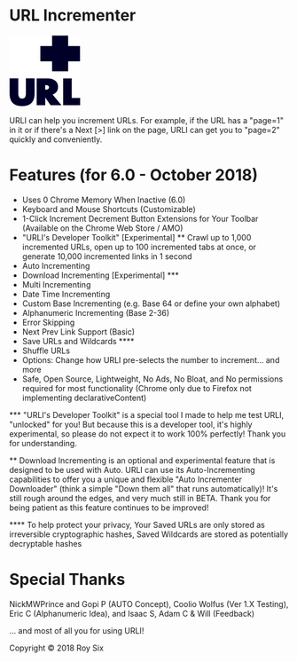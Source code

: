 # URL Incrementer

![URL Incrementer](_assets/img/darku/128.png?raw=true "URL Incrementer")

URLI can help you increment URLs. For example, if the URL has a "page=1" in it or if there's a Next [>] link on the page, URLI can get you to "page=2" quickly and conveniently.

# Features (for 6.0 - October 2018)
- Uses 0 Chrome Memory When Inactive (6.0)
- Keyboard and Mouse Shortcuts (Customizable)
- 1-Click Increment Decrement Button Extensions for Your Toolbar (Available on the Chrome Web Store / AMO)
- "URLI's Developer Toolkit" [Experimental] ** Crawl up to 1,000 incremented URLs, open up to 100 incremented tabs at once, or generate 10,000 incremented links in 1 second
- Auto Incrementing
- Download Incrementing [Experimental] ***
- Multi Incrementing
- Date Time Incrementing
- Custom Base Incrementing (e.g. Base 64 or define your own alphabet)
- Alphanumeric Incrementing (Base 2-36)
- Error Skipping
- Next Prev Link Support (Basic)
- Save URLs and Wildcards ****
- Shuffle URLs
- Options: Change how URLI pre-selects the number to increment... and more
- Safe, Open Source, Lightweight, No Ads, No Bloat, and No permissions required for most functionality (Chrome only due to Firefox not implementing declarativeContent)

*** "URLI's Developer Toolkit" is a special tool I made to help me test URLI, "unlocked" for you! But because this is a developer tool, it's highly experimental, so please do not expect it to work 100% perfectly! Thank you for understanding. 

** Download Incrementing is an optional and experimental feature that is designed to be used with Auto. URLI can use its Auto-Incrementing capabilities to offer you a unique and flexible "Auto Incrementer Downloader" (think a simple "Down them all" that runs automatically)! It's still rough around the edges, and very much still in BETA. Thank you for being patient as this feature continues to be improved!

**** To help protect your privacy, Your Saved URLs are only stored as irreversible cryptographic hashes, Saved Wildcards are stored as potentially decryptable hashes

# Special Thanks
NickMWPrince and Gopi P (AUTO Concept), Coolio Wolfus (Ver 1.X Testing), Eric C (Alphanumeric Idea), and Isaac S, Adam C & Will (Feedback)

... and most of all you for using URLI!

Copyright © 2018 Roy Six